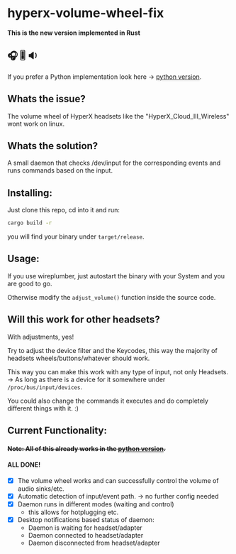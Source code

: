 # hyperx-volume-wheel-fix
**This is the new version implemented in Rust**
##  🎧 🎚️ 🔉 

If you prefer a Python implementation look here -> [python version](https://github.com/foelkdavid/hyperx-volume-wheel-fix/edit/main/README.md).

## Whats the issue?
The volume wheel of HyperX headsets like the "HyperX_Cloud_III_Wireless" wont work on linux.

## Whats the solution?
A small daemon that checks /dev/input for the corresponding events and runs commands based on the input.


## Installing:
Just clone this repo, cd into it and run:
```bash
cargo build -r
```
you will find your binary under `target/release`.

## Usage:
If you use wireplumber, just autostart the binary with your System and you are good to go.

Otherwise modify the `adjust_volume()` function inside the source code.

## Will this work for other headsets?
With adjustments, yes!

Try to adjust the device filter and the Keycodes, this way the majority of headsets wheels/buttons/whatever should work.

This way you can make this work with any type of input, not only Headsets.
</br>-> As long as there is a device for it somewhere under `/proc/bus/input/devices`.

You could also change the commands it executes and do completely different things with it. :)



## Current Functionality:
#### ~~Note: All of this already works in the [python version](https://github.com/foelkdavid/hyperx-volume-wheel-fix/edit/main/README.md).~~
#### ALL DONE!
- [x] The volume wheel works and can successfully control the volume of audio sinks/etc.
- [x] Automatic detection of input/event path. -> no further config needed
- [x] Daemon runs in different modes (waiting and control)
    - this allows for hotplugging etc.
- [x] Desktop notifications based status of daemon:
  - Daemon is waiting for headset/adapter
  - Daemon connected to headset/adapter
  - Daemon disconnected from headset/adapter

